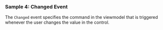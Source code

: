 ### Sample 4: Changed Event

The `Changed` event specifies the command in the viewmodel that is triggered whenever the user changes the value in the control.
